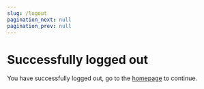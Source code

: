 ```yaml
---
slug: /logout
pagination_next: null
pagination_prev: null
---
```


# Successfully logged out

You have successfully logged out, go to the [homepage](https://www.handbook.burendo.com) to continue.
